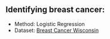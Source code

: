 ## Identifying breast cancer:
* Method: Logistic Regression
* Dataset: [Breast Cancer Wisconsin ](https://archive.ics.uci.edu/dataset/15/breast+cancer+wisconsin+original)
